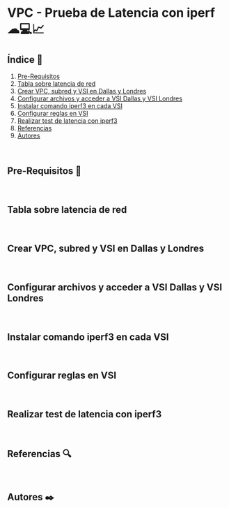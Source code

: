 # VPC - Prueba de Latencia con iperf ☁💻📈


## Índice  📰
1. [Pre-Requisitos](#Pre-Requisitos-pencil)
2. [Tabla sobre latencia de red](#Tabla-sobre-latencia-de-red)
3. [Crear VPC, subred y VSI en Dallas y Londres](#Crear-VPC-,-subred-y-VSI-en-Dallas-y-Londres)
4. [Configurar archivos y acceder a VSI Dallas y VSI Londres](#Configurar-archivos-y-acceder-a-VSI-Dallas-y-VSI-Londres)
5. [Instalar comando iperf3 en cada VSI](#Instalar-comando-iperf3-en-cada-VSI)
6. [Configurar reglas en VSI](#Configurar-reglas-en-VSI)
7. [Realizar test de latencia con iperf3](#Realizar-test-de-latencia-con-iperf3)
8. [Referencias](#Referencias-mag)
9. [Autores](#Autores-black_nib)
<br />

## Pre-Requisitos :pencil:
<br />

## Tabla sobre latencia de red
<br />

## Crear VPC, subred y VSI en Dallas y Londres
<br />

## Configurar archivos y acceder a VSI Dallas y VSI Londres
<br />

## Instalar comando iperf3 en cada VSI
<br />

## Configurar reglas en VSI
<br />

## Realizar test de latencia con iperf3
<br />

## Referencias :mag:
<br />

## Autores :black_nib:
<br />


